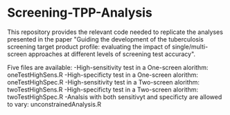 # Screening-TPP-Analysis

This repository provides the relevant code needed to replicate the analyses presented in the paper "Guiding the development of the tuberculosis screening target product profile: evaluating the impact of single/multi-screen approaches at different levels of screening test accuracy".

Five files are available:
-High-sensitivity test in a One-screen alorithm: oneTestHighSens.R
-High-specificty test in a One-screen alorithm: oneTestHighSpec.R
-High-sensitivity test in a Two-screen alorithm: twoTestHighSens.R
-High-specificty test in a Two-screen alorithm: twoTestHighSpec.R
-Analsis with both sensitivyt and specificty are allowed to vary:  unconstrainedAnalysis.R


